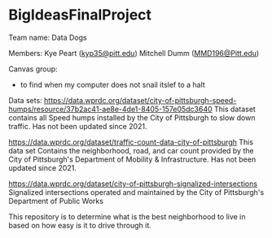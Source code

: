 # BigIdeasFinalProject
Team name:
Data Dogs

Members: 
Kye Peart (kyp35@pitt.edu)
Mitchell Dumm (MMD196@Pitt.edu)

Canvas group:
- to find when my computer does not snail itslef to a halt

Data sets:
https://data.wprdc.org/dataset/city-of-pittsburgh-speed-humps/resource/37b2ac41-ae8e-4de1-8405-157e05dc3640
This dataset contains all Speed humps installed by the City of Pittsburgh to slow down traffic. Has not been updated since 2021.

https://data.wprdc.org/dataset/traffic-count-data-city-of-pittsburgh
This data set Contains the neighborhood, road, and car count provided by the City of Pittsburgh's Department of Mobility & Infrastructure. Has not been updated since 2021. 

https://data.wprdc.org/dataset/city-of-pittsburgh-signalized-intersections
Signalized intersections operated and maintained by the City of Pittsburgh's Department of Public Works

This repository is to determine what is the best neighborhood to live in based on how easy is it to drive through it. 
